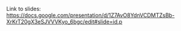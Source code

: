 Link to slides: https://docs.google.com/presentation/d/1Z7AvO8YdnVCDMTZsBb-XrKrT20gX3eSJVVVKyo_6bgc/edit#slide=id.p
